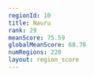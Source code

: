 ```yaml
---
regionId: 10
title: Nauru
rank: 29
meanScore: 75.59
globalMeanScore: 68.78
numRegions: 220
layout: region_score
---
```

